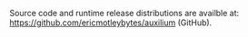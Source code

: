 Source code and runtime release distributions are availble at: \
<https://github.com/ericmotleybytes/auxilium> (GitHub).
